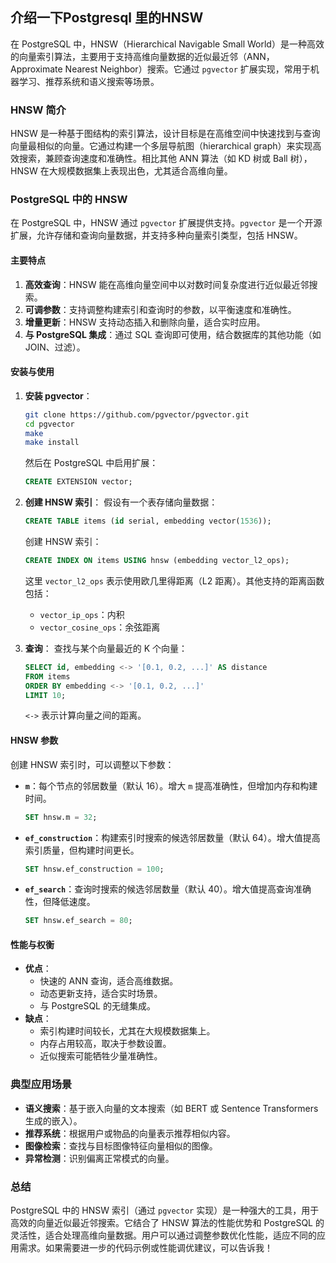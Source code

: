 ## 介绍一下Postgresql 里的HNSW

在 PostgreSQL 中，HNSW（Hierarchical Navigable Small World）是一种高效的向量索引算法，主要用于支持高维向量数据的近似最近邻（ANN，Approximate Nearest Neighbor）搜索。它通过 `pgvector` 扩展实现，常用于机器学习、推荐系统和语义搜索等场景。

### HNSW 简介
HNSW 是一种基于图结构的索引算法，设计目标是在高维空间中快速找到与查询向量最相似的向量。它通过构建一个多层导航图（hierarchical graph）来实现高效搜索，兼顾查询速度和准确性。相比其他 ANN 算法（如 KD 树或 Ball 树），HNSW 在大规模数据集上表现出色，尤其适合高维向量。

### PostgreSQL 中的 HNSW
在 PostgreSQL 中，HNSW 通过 `pgvector` 扩展提供支持。`pgvector` 是一个开源扩展，允许存储和查询向量数据，并支持多种向量索引类型，包括 HNSW。

#### 主要特点
1. **高效查询**：HNSW 能在高维向量空间中以对数时间复杂度进行近似最近邻搜索。
2. **可调参数**：支持调整构建索引和查询时的参数，以平衡速度和准确性。
3. **增量更新**：HNSW 支持动态插入和删除向量，适合实时应用。
4. **与 PostgreSQL 集成**：通过 SQL 查询即可使用，结合数据库的其他功能（如 JOIN、过滤）。

#### 安装与使用
1. **安装 pgvector**：
   ```bash
   git clone https://github.com/pgvector/pgvector.git
   cd pgvector
   make
   make install
   ```
   然后在 PostgreSQL 中启用扩展：
   ```sql
   CREATE EXTENSION vector;
   ```

2. **创建 HNSW 索引**：
   假设有一个表存储向量数据：
   ```sql
   CREATE TABLE items (id serial, embedding vector(1536));
   ```
   创建 HNSW 索引：
   ```sql
   CREATE INDEX ON items USING hnsw (embedding vector_l2_ops);
   ```
   这里 `vector_l2_ops` 表示使用欧几里得距离（L2 距离）。其他支持的距离函数包括：
   - `vector_ip_ops`：内积
   - `vector_cosine_ops`：余弦距离

3. **查询**：
   查找与某个向量最近的 K 个向量：
   ```sql
   SELECT id, embedding <-> '[0.1, 0.2, ...]' AS distance
   FROM items
   ORDER BY embedding <-> '[0.1, 0.2, ...]'
   LIMIT 10;
   ```
   `<->` 表示计算向量之间的距离。

#### HNSW 参数
创建 HNSW 索引时，可以调整以下参数：
- **`m`**：每个节点的邻居数量（默认 16）。增大 `m` 提高准确性，但增加内存和构建时间。
  ```sql
  SET hnsw.m = 32;
  ```
- **`ef_construction`**：构建索引时搜索的候选邻居数量（默认 64）。增大值提高索引质量，但构建时间更长。
  ```sql
  SET hnsw.ef_construction = 100;
  ```
- **`ef_search`**：查询时搜索的候选邻居数量（默认 40）。增大值提高查询准确性，但降低速度。
  ```sql
  SET hnsw.ef_search = 80;
  ```

#### 性能与权衡
- **优点**：
  - 快速的 ANN 查询，适合高维数据。
  - 动态更新支持，适合实时场景。
  - 与 PostgreSQL 的无缝集成。
- **缺点**：
  - 索引构建时间较长，尤其在大规模数据集上。
  - 内存占用较高，取决于参数设置。
  - 近似搜索可能牺牲少量准确性。

### 典型应用场景
- **语义搜索**：基于嵌入向量的文本搜索（如 BERT 或 Sentence Transformers 生成的嵌入）。
- **推荐系统**：根据用户或物品的向量表示推荐相似内容。
- **图像检索**：查找与目标图像特征向量相似的图像。
- **异常检测**：识别偏离正常模式的向量。

### 总结
PostgreSQL 中的 HNSW 索引（通过 `pgvector` 实现）是一种强大的工具，用于高效的向量近似最近邻搜索。它结合了 HNSW 算法的性能优势和 PostgreSQL 的灵活性，适合处理高维向量数据。用户可以通过调整参数优化性能，适应不同的应用需求。如果需要进一步的代码示例或性能调优建议，可以告诉我！

